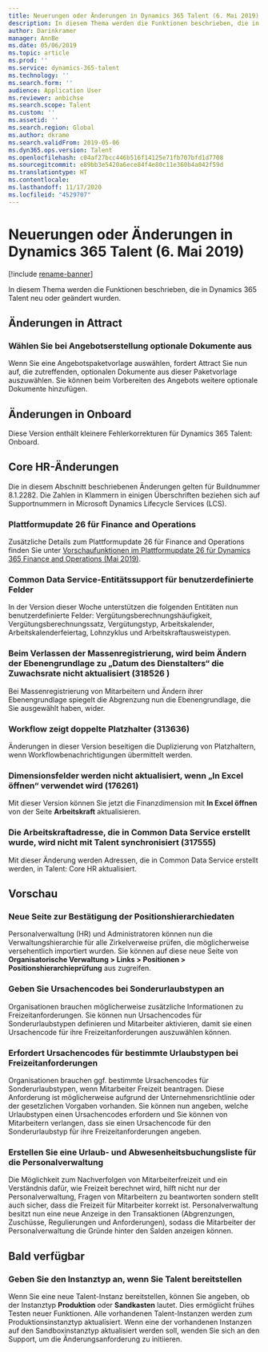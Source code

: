```yaml
---
title: Neuerungen oder Änderungen in Dynamics 365 Talent (6. Mai 2019)
description: In diesem Thema werden die Funktionen beschrieben, die in Microsoft Dynamics 365 Talent entweder neu oder geändert sind.
author: Darinkramer
manager: AnnBe
ms.date: 05/06/2019
ms.topic: article
ms.prod: ''
ms.service: dynamics-365-talent
ms.technology: ''
ms.search.form: ''
audience: Application User
ms.reviewer: anbichse
ms.search.scope: Talent
ms.custom: ''
ms.assetid: ''
ms.search.region: Global
ms.author: dkrame
ms.search.validFrom: 2019-05-06
ms.dyn365.ops.version: Talent
ms.openlocfilehash: c04af27bcc446b516f14125e71fb707bfd1d7708
ms.sourcegitcommit: e89bb3e5420a6ece84f4e80c11e360b4a042f59d
ms.translationtype: HT
ms.contentlocale: 
ms.lasthandoff: 11/17/2020
ms.locfileid: "4529707"
---
```

# <a name="whats-new-or-changed-in-dynamics-365-talent-may-6-2019"></a>Neuerungen oder Änderungen in Dynamics 365 Talent (6. Mai 2019)

[!include [rename-banner](~/includes/cc-data-platform-banner.md)]

In diesem Thema werden die Funktionen beschrieben, die in Dynamics 365 Talent neu oder geändert wurden.

## <a name="changes-in-attract"></a>Änderungen in Attract

### <a name="select-optional-documents-upon-offer-creation"></a>Wählen Sie bei Angebotserstellung optionale Dokumente aus

Wenn Sie eine Angebotspaketvorlage auswählen, fordert Attract Sie nun auf, die zutreffenden, optionalen Dokumente aus dieser Paketvorlage auszuwählen. Sie können beim Vorbereiten des Angebots weitere optionale Dokumente hinzufügen.

## <a name="changes-in-onboard"></a>Änderungen in Onboard

Diese Version enthält kleinere Fehlerkorrekturen für Dynamics 365 Talent: Onboard.

## <a name="changes-in-core-hr"></a>Core HR-Änderungen

Die in diesem Abschnitt beschriebenen Änderungen gelten für Buildnummer 8.1.2282. Die Zahlen in Klammern in einigen Überschriften beziehen sich auf Supportnummern in Microsoft Dynamics Lifecycle Services (LCS).

### <a name="platform-update-26-for-finance-and-operations"></a>Plattformupdate 26 für Finance and Operations

Zusätzliche Details zum Plattformupdate 26 für Finance and Operations finden Sie unter [Vorschaufunktionen im Plattformupdate 26 für Dynamics 365 Finance and Operations (Mai 2019)](https://docs.microsoft.com/dynamics365/unified-operations/fin-and-ops/get-started/whats-new-platform-update-26). 

### <a name="common-data-service-entity-support-for-custom-fields"></a>Common Data Service-Entitätssupport für benutzerdefinierte Felder

In der Version dieser Woche unterstützen die folgenden Entitäten nun benutzerdefinierte Felder: Vergütungsberechnungshäufigkeit, Vergütungsberechnungssatz, Vergütungstyp, Arbeitskalender, Arbeitskalenderfeiertag, Lohnzyklus und Arbeitskraftausweistypen.

### <a name="leave-mass-enrollment-changing-the-tier-basis-to-seniority-date-doesnt-refresh-the-initial-accrual-rate-318526"></a>Beim Verlassen der Massenregistrierung, wird beim Ändern der Ebenengrundlage zu „Datum des Dienstalters“ die Zuwachsrate nicht aktualisiert (318526 )

Bei Massenregistrierung von Mitarbeitern und Ändern ihrer Ebenengrundlage spiegelt die Abgrenzung nun die Ebenengrundlage, die Sie ausgewählt haben, wider.

### <a name="workflow-showing-duplicate-place-holders-313636"></a>Workflow zeigt doppelte Platzhalter (313636)

Änderungen in dieser Version beseitigen die Duplizierung von Platzhaltern, wenn Workflowbenachrichtigungen übermittelt werden.

### <a name="dimension-fields-arent-updated-when-using-open-in-excel-176261"></a>Dimensionsfelder werden nicht aktualisiert, wenn „In Excel öffnen“ verwendet wird (176261)

Mit dieser Version können Sie jetzt die Finanzdimension mit **In Excel öffnen** von der Seite **Arbeitskraft** aktualisieren. 

### <a name="worker-address-created-in-common-data-service-isnt-synced-to-talent-317555"></a>Die Arbeitskraftadresse, die in Common Data Service erstellt wurde, wird nicht mit Talent synchronisiert (317555)

Mit dieser Änderung werden Adressen, die in Common Data Service erstellt werden, in Talent: Core HR aktualisiert.


## <a name="in-preview"></a>Vorschau

### <a name="new-page-to-validate-position-hierarchy-data"></a>Neue Seite zur Bestätigung der Positionshierarchiedaten

Personalverwaltung (HR) und Administratoren können nun die Verwaltungshierarchie für alle Zirkelverweise prüfen, die möglicherweise versehentlich importiert wurden. Sie können auf diese neue Seite von **Organisatorische Verwaltung > Links > Positionen > Positionshierarchieprüfung** aus zugreifen.

### <a name="specify-reason-codes-on-leave-types"></a>Geben Sie Ursachencodes bei Sonderurlaubstypen an

Organisationen brauchen möglicherweise zusätzliche Informationen zu Freizeitanforderungen. Sie können nun Ursachencodes für Sonderurlaubstypen definieren und Mitarbeiter aktivieren, damit sie einen Ursachencode für ihre Freizeitanforderungen auszuwählen können.

### <a name="require-reason-codes-for-specific-leave-types-on-time-off-requests"></a>Erfordert Ursachencodes für bestimmte Urlaubstypen bei Freizeitanforderungen

Organisationen brauchen ggf. bestimmte Ursachencodes für Sonderurlaubstypen, wenn Mitarbeiter Freizeit beantragen. Diese Anforderung ist möglicherweise aufgrund der Unternehmensrichtlinie oder der gesetzlichen Vorgaben vorhanden. Sie können nun angeben, welche Urlaubstypen einen Ursachencodes erfordern und Sie können von Mitarbeitern verlangen, dass sie einen Ursachencode für den Sonderurlaubstyp für ihre Freizeitanforderungen angeben.

### <a name="provide-a-leave-and-absence-transaction-list-for-hr"></a>Erstellen Sie eine Urlaub- und Abwesenheitsbuchungsliste für die Personalverwaltung

Die Möglichkeit zum Nachverfolgen von Mitarbeiterfreizeit und ein Verständnis dafür, wie Freizeit berechnet wird, hilft nicht nur der Personalverwaltung, Fragen von Mitarbeitern zu beantworten sondern stellt auch sicher, dass die Freizeit für Mitarbeiter korrekt ist. Personalverwaltung besitzt nun eine neue Anzeige in den Transaktionen (Abgrenzungen, Zuschüsse, Regulierungen und Anforderungen), sodass die Mitarbeiter der Personalverwaltung die Gründe hinter den Salden anzeigen können.

## <a name="coming-soon"></a>Bald verfügbar

### <a name="indicate-instance-type-when-provisioning-talent"></a>Geben Sie den Instanztyp an, wenn Sie Talent bereitstellen

Wenn Sie eine neue Talent-Instanz bereitstellen, können Sie angeben, ob der Instanztyp **Produktion** oder **Sandkasten** lautet. Dies ermöglicht frühes Testen neuer Funktionen. Alle vorhandenen Talent-Instanzen werden zum Produktionsinstanztyp aktualisiert. Wenn eine der vorhandenen Instanzen auf den Sandboxinstanztyp aktualisiert werden soll, wenden Sie sich an den Support, um die Änderungsanforderung zu initiieren.
